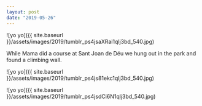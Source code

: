 ```yaml
---
layout: post
date: "2019-05-26"
---
```


![yo yo]({{ site.baseurl }}/assets/images/2019/tumblr_ps4jsaXRai1qlj3bd_540.jpg)

While Mama did a course at Sant Joan de Déu we hung out in the park and found a climbing wall.

![yo yo]({{ site.baseurl }}/assets/images/2019/tumblr_ps4js81ekc1qlj3bd_540.jpg)

![yo yo]({{ site.baseurl }}/assets/images/2019/tumblr_ps4jsdCi6N1qlj3bd_540.jpg)
